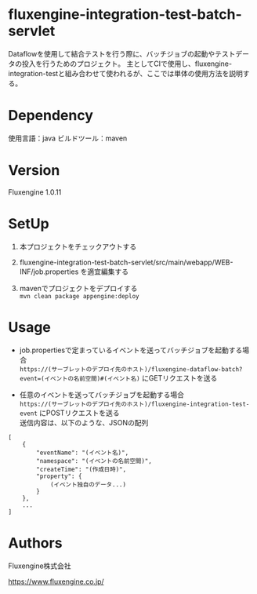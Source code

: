 # fluxengine-integration-test-batch-servlet
Dataflowを使用して結合テストを行う際に、バッチジョブの起動やテストデータの投入を行うためのプロジェクト。
主としてCIで使用し、fluxengine-integration-testと組み合わせて使われるが、ここでは単体の使用方法を説明する。

# Dependency
使用言語：java
ビルドツール：maven

# Version
Fluxengine 1.0.11

# SetUp

1. 本プロジェクトをチェックアウトする

2. fluxengine-integration-test-batch-servlet/src/main/webapp/WEB-INF/job.properties を適宜編集する

3. mavenでプロジェクトをデプロイする  
```mvn clean package appengine:deploy```

# Usage

- job.propertiesで定まっているイベントを送ってバッチジョブを起動する場合  
`https://(サーブレットのデプロイ先のホスト)/fluxengine-dataflow-batch?event=(イベントの名前空間)#(イベント名)` にGETリクエストを送る

- 任意のイベントを送ってバッチジョブを起動する場合  
`https://(サーブレットのデプロイ先のホスト)/fluxengine-integration-test-event` にPOSTリクエストを送る  
送信内容は、以下のような、JSONの配列

```
[
    {
        "eventName": "(イベント名)",
        "namespace": "(イベントの名前空間)",
        "createTime": "(作成日時)",
        "property": {
            (イベント独自のデータ...)
        }
    },
    ...
]
```

# Authors
Fluxengine株式会社

https://www.fluxengine.co.jp/
